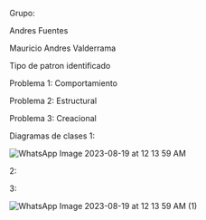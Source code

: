 Grupo:


Andres Fuentes


Mauricio Andres Valderrama

Tipo de patron identificado

Problema 1: Comportamiento

Problema 2: Estructural

Problema 3: Creacional

Diagramas de clases
1:

![WhatsApp Image 2023-08-19 at 12 13 59 AM](https://github.com/Mauricio7274/Tipo_Patrones/assets/99046250/e2cf98e4-aa27-4b3d-b37e-fc4c73200dda)



2:

3:


![WhatsApp Image 2023-08-19 at 12 13 59 AM (1)](https://github.com/Mauricio7274/Tipo_Patrones/assets/99046250/946963cb-0327-4e92-98ca-0d4e938da94a)





